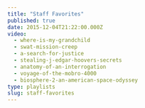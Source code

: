 ```yaml
---
title: "Staff Favorites"
published: true
date: 2015-12-04T21:22:00.000Z
video:
  - where-is-my-grandchild
  - swat-mission-creep
  - a-search-for-justice
  - stealing-j-edgar-hoovers-secrets
  - anatomy-of-an-interrogation
  - voyage-of-the-mobro-4000
  - biosphere-2-an-american-space-odyssey
type: playlists
slug: staff-favorites
---
```

